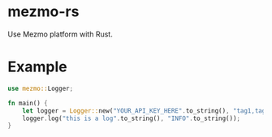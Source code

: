 # mezmo-rs

Use Mezmo platform with Rust.

# Example

```rust
use mezmo::Logger;

fn main() {
    let logger = Logger::new("YOUR_API_KEY_HERE".to_string(), "tag1,tag2,tag3".to_string());
    logger.log("this is a log".to_string(), "INFO".to_string());    
}
```
